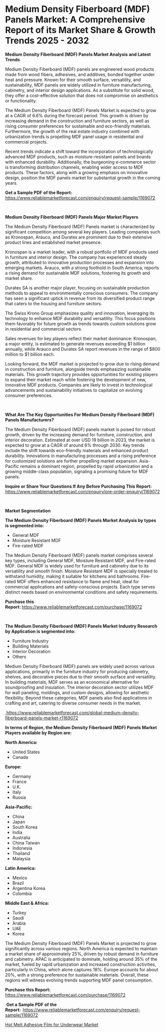 <p><h1>Medium Density Fiberboard (MDF) Panels Market: A Comprehensive Report of its Market Share & Growth Trends 2025 - 2032</h1></p><p><strong>Medium Density Fiberboard (MDF) Panels Market Analysis and Latest Trends</strong></p>
<p><p>Medium Density Fiberboard (MDF) panels are engineered wood products made from wood fibers, adhesives, and additives, bonded together under heat and pressure. Known for their smooth surface, versatility, and sustainability, MDF panels are widely utilized in furniture manufacturing, cabinetry, and interior design applications. As a substitute for solid wood, they offer a cost-effective solution that does not compromise on aesthetics or functionality.</p><p>The Medium Density Fiberboard (MDF) Panels Market is expected to grow at a CAGR of 6.6% during the forecast period. This growth is driven by increasing demand in the construction and furniture sectors, as well as rising consumer preferences for sustainable and eco-friendly materials. Furthermore, the growth of the real estate industry combined with urbanization trends is propelling MDF panel usage in residential and commercial projects. </p><p>Recent trends indicate a shift toward the incorporation of technologically advanced MDF products, such as moisture-resistant panels and boards with enhanced durability. Additionally, the burgeoning e-commerce sector is transforming distribution channels, enabling wider access to MDF products. These factors, along with a growing emphasis on innovative design, position the MDF panels market for substantial growth in the coming years.</p></p>
<p><strong>Get a Sample PDF of the Report:&nbsp;</strong> <a href="https://www.reliablemarketforecast.com/enquiry/request-sample/1169072?utm_campaign=1929&utm_medium=2&utm_source=Github&utm_content=ia&utm_term=02022025&utm_id=medium-density-fiberboard-mdf-panels">https://www.reliablemarketforecast.com/enquiry/request-sample/1169072</a></p>
<p>&nbsp;</p>
<p><strong>Medium Density Fiberboard (MDF) Panels Major Market Players</strong></p>
<p><p>The Medium Density Fiberboard (MDF) Panels market is characterized by significant competition among several key players. Leading companies such as Kronospan, Arauco, and Duratex are prominent due to their extensive product lines and established market presence.</p><p>Kronospan is a market leader, with a robust portfolio of MDF products used in furniture and interior design. The company has experienced steady growth, attributed to innovative production processes and expansion into emerging markets. Arauco, with a strong foothold in South America, reports a rising demand for sustainable MDF solutions, fostering its growth and market share.</p><p>Duratex SA is another major player, focusing on sustainable production methods to appeal to environmentally conscious consumers. The company has seen a significant uptick in revenue from its diversified product range that caters to the housing and furniture sectors.</p><p>The Swiss Krono Group emphasizes quality and innovation, leveraging its technology to enhance MDF durability and versatility. This focus positions them favorably for future growth as trends towards custom solutions grow in residential and commercial sectors.</p><p>Sales revenues for key players reflect their market dominance: Kronospan, a major entity, is estimated to generate revenues exceeding $1 billion annually, while Arauco and Duratex SA report revenues in the range of $800 million to $1 billion each. </p><p>Looking forward, the MDF market is projected to grow due to rising demand in construction and furniture, alongside trends emphasizing sustainable materials. This growth trajectory provides opportunities for existing players to expand their market reach while fostering the development of new, innovative MDF products. Companies are likely to invest in technological advancements and sustainability initiatives to capitalize on evolving consumer preferences.</p></p>
<p>&nbsp;</p>
<p><strong>What Are The Key Opportunities For Medium Density Fiberboard (MDF) Panels Manufacturers?</strong></p>
<p><p>The Medium Density Fiberboard (MDF) panels market is poised for robust growth, driven by the increasing demand for furniture, construction, and interior decoration. Estimated at over USD 19 billion in 2023, the market is expected to grow at a CAGR of around 6% through 2030. Key trends include the shift towards eco-friendly materials and enhanced product durability. Innovations in manufacturing processes and a rising preference for customized solutions are further propelling market expansion. Asia-Pacific remains a dominant region, propelled by rapid urbanization and a growing middle-class population, signaling a promising future for MDF panels.</p></p>
<p><strong>Inquire or Share Your Questions If Any Before Purchasing This Report:</strong> <a href="https://www.reliablemarketforecast.com/enquiry/pre-order-enquiry/1169072?utm_campaign=1929&utm_medium=2&utm_source=Github&utm_content=ia&utm_term=02022025&utm_id=medium-density-fiberboard-mdf-panels">https://www.reliablemarketforecast.com/enquiry/pre-order-enquiry/1169072</a></p>
<p>&nbsp;</p>
<p><strong>Market Segmentation</strong></p>
<p><strong>The Medium Density Fiberboard (MDF) Panels Market Analysis by types is segmented into:</strong></p>
<p><ul><li>General MDF</li><li>Moisture Resistant MDF</li><li>Fire-rated MDF</li></ul></p>
<p><p>The Medium Density Fiberboard (MDF) panels market comprises several key types, including General MDF, Moisture Resistant MDF, and Fire-rated MDF. General MDF is widely used for furniture and cabinetry due to its versatility and smooth finish. Moisture Resistant MDF is specially treated to withstand humidity, making it suitable for kitchens and bathrooms. Fire-rated MDF offers enhanced resistance to flame and heat, ideal for commercial applications and safety-conscious projects. Each type serves distinct needs based on environmental conditions and safety requirements.</p></p>
<p><strong>Purchase this Report:&nbsp;</strong><a href="https://www.reliablemarketforecast.com/purchase/1169072?utm_campaign=1929&utm_medium=2&utm_source=Github&utm_content=ia&utm_term=02022025&utm_id=medium-density-fiberboard-mdf-panels">https://www.reliablemarketforecast.com/purchase/1169072</a></p>
<p>&nbsp;</p>
<p><strong>The Medium Density Fiberboard (MDF) Panels Market Industry Research by Application is segmented into:</strong></p>
<p><ul><li>Furniture Industry</li><li>Building Materials</li><li>Interior Decoration</li><li>Others</li></ul></p>
<p><p>Medium Density Fiberboard (MDF) panels are widely used across various applications, primarily in the furniture industry for producing cabinetry, shelves, and decorative pieces due to their smooth surface and versatility. In building materials, MDF serves as an economical alternative for soundproofing and insulation. The interior decoration sector utilizes MDF for wall paneling, moldings, and custom designs, allowing for aesthetic flexibility. Beyond these categories, MDF panels also find applications in crafting and art, catering to diverse consumer needs in the market.</p></p>
<p><a href="https://www.reliablemarketforecast.com/global-medium-density-fiberboard-panels-market-r1169072?utm_campaign=1929&utm_medium=2&utm_source=Github&utm_content=ia&utm_term=02022025&utm_id=medium-density-fiberboard-mdf-panels">&nbsp;https://www.reliablemarketforecast.com/global-medium-density-fiberboard-panels-market-r1169072</a></p>
<p><strong>In terms of Region, the Medium Density Fiberboard (MDF) Panels Market Players available by Region are:</strong></p>
<p>
    <p> <strong> North America: </strong>
        <ul>
            <li>United States</li>
            <li>Canada</li>
        </ul>
        </p> 
    <p> <strong> Europe: </strong>
        <ul>
            <li>Germany</li>
            <li>France</li>
            <li>U.K.</li>
            <li>Italy</li>
            <li>Russia</li>
        </ul>
        </p> 
    <p> <strong> Asia-Pacific: </strong>
        <ul>
            <li>China</li>
            <li>Japan</li>
            <li>South Korea</li>
            <li>India</li>
            <li>Australia</li>
            <li>China Taiwan</li>
            <li>Indonesia</li>
            <li>Thailand</li>
            <li>Malaysia</li>
        </ul>
        </p> 
    <p> <strong> Latin America: </strong>
        <ul>
            <li>Mexico</li>
            <li>Brazil</li>
            <li>Argentina Korea</li>
            <li>Colombia</li>
        </ul>
        </p> 
    <p> <strong> Middle East & Africa: </strong>
        <ul>
            <li>Turkey</li>
            <li>Saudi</li>
            <li>Arabia</li>
            <li>UAE</li>
            <li>Korea</li>
        </ul>
    </p>
    </p>
<p><p>The Medium Density Fiberboard (MDF) Panels Market is projected to grow significantly across various regions. North America is expected to maintain a market share of approximately 25%, driven by robust demand in furniture and cabinetry. APAC is anticipated to dominate, holding around 35% of the market, fueled by rapid urbanization and increased construction activities, particularly in China, which alone captures 18%. Europe accounts for about 20%, with a strong preference for sustainable materials. Overall, these regions will witness evolving trends supporting MDF panel consumption.</p></p>
<p><strong>Purchase this Report: </strong><a href="https://www.reliablemarketforecast.com/purchase/1169072?utm_campaign=1929&utm_medium=2&utm_source=Github&utm_content=ia&utm_term=02022025&utm_id=medium-density-fiberboard-mdf-panels">https://www.reliablemarketforecast.com/purchase/1169072</a></p>
<p>&nbsp;<strong>Get a Sample PDF of the Report:&nbsp;&nbsp;</strong><a href="https://www.reliablemarketforecast.com/enquiry/request-sample/1169072?utm_campaign=1929&utm_medium=2&utm_source=Github&utm_content=ia&utm_term=02022025&utm_id=medium-density-fiberboard-mdf-panels">https://www.reliablemarketforecast.com/enquiry/request-sample/1169072</a></p>
<p><strong></strong></p>
<p><p><a href="https://github.com/dringals/Market-Research-Report-List-6/blob/main/hot-melt-adhesive-film-for-underwear-market.md?utm_campaign=1929&utm_medium=2&utm_source=Github&utm_content=ia&utm_term=02022025&utm_id=medium-density-fiberboard-mdf-panels">Hot Melt Adhesive Film for Underwear Market</a></p></p>